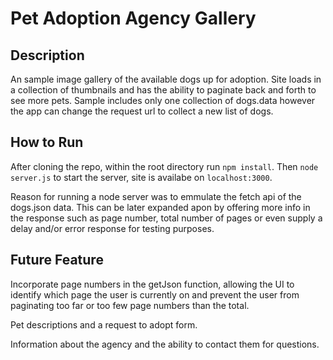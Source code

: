 # Pet Adoption Agency Gallery

## Description
An sample image gallery of the available dogs up for adoption. Site loads in a collection of thumbnails and has the ability to paginate back and forth to see more pets. Sample includes only one collection of dogs.data however the app can change the request url to collect a new list of dogs.

## How to Run

After cloning the repo, within the root directory run `npm install`. Then `node server.js` to start the server, site is availabe on `localhost:3000`.

Reason for running a node server was to emmulate the fetch api of the dogs.json data. This can be later expanded apon by offering more info in the response such as page number, total number of pages or even supply a delay and/or error response for testing purposes.

## Future Feature

Incorporate page numbers in the getJson function, allowing the UI to identify which page the user is currently on and prevent the user from paginating too far or too few page numbers than the total.

Pet descriptions and a request to adopt form.

Information about the agency and the ability to contact them for questions.